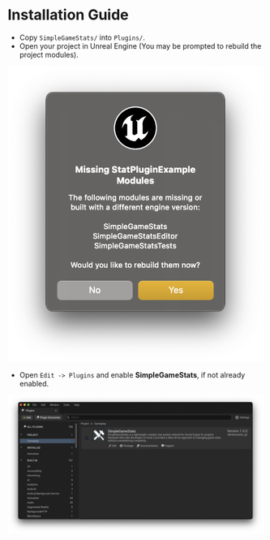 # Installation Guide

* Copy `SimpleGameStats/` into `Plugins/`.
* Open your project in Unreal Engine (You may be prompted to rebuild the project modules).

![Unreal Engine Prompt to rebuild Plugin Modules](./Images/RebuildPluginModules.png)

* Open `Edit -> Plugins` and enable **SimpleGameStats**, if not already enabled.

![Unreal Engine Plugins showing SimpleGameStats installed & enabled](./Images/UnrealEnginePluginsList.png)